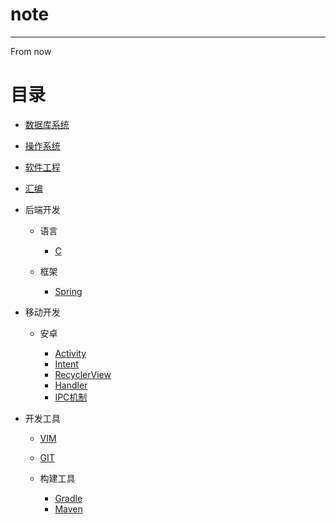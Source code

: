 # note

--------------------------------------------------------------------------------

From now

# 目录

- [数据库系统](./数据库系统/nav.md)
- [操作系统](./操作系统/nav.md)
- [软件工程](./软件工程/nav.md)
- [汇编](./汇编.md)
- 后端开发

  - 语言

    - [C](./后端开发/语言/C/nav.md)

  - 框架

    - [Spring](./后端开发/框架/Spring/nav.md)

- 移动开发

  - 安卓

    - [Activity](./移动开发/安卓/Activity.md)
    - [Intent](./移动开发/安卓/Intent.md)
    - [RecyclerView](./移动开发/安卓/RecyclerView.md)
    - [Handler](./移动开发/安卓/handler.md)
    - [IPC机制](./移动开发/安卓/IPC机制.md)

- 开发工具

  - [VIM](./开发工具/vim/vim.md)
  - [GIT](./开发工具/git.md)
  - 构建工具

    - [Gradle](./开发工具/构建工具/gradle.md)
    - [Maven](./开发工具/构建工具/maven.md)
